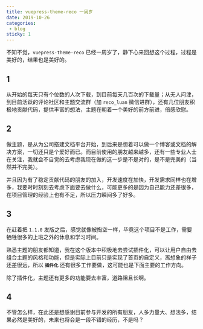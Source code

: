 ```yaml
---
title: vuepress-theme-reco 一周岁
date: 2019-10-26
categories:
 - blog
sticky: 1
---
```


不知不觉，`vuepress-theme-reco` 已经一周岁了，静下心来回想这个过程，过程是美好的，结果也是美好的。

<!-- more -->

## 1

从开始的每天只有个位数的人次下载，到目前每天几百次的下载量；从无人问津，到目前活跃的评论社区和主题交流群（加 `reco_luan` 微信进群），还有几位朋友积极地贡献代码，提供丰富的想法，主题在朝着一个美好的前方前进，倍感欣慰。

## 2

做主题，是从为公司搭建文档平台开始，到后来是想着可以做一个博客或文档的解决方案，一切还只是个爱好而已。而目前使用的朋友越来越多，还有一些专业人士在关注，我就会不自觉的去考虑我现在做的这一步是不是对的，是不是完美的（当然并不完美）。

并且因为有了稳定贡献代码的朋友的加入，开发速度在加快，开发需求同样也在增多，我要时时刻刻去考虑下面要去做什么，可能更多的是因为自己能力还差很多，在项目管理的经验上也有不足，所以压力瞬间多了好多。

## 3

在赶着把 `1.1.0` 发版之后，感觉就像被掏空一样，毕竟这个项目不是工作，需要牺牲很多的上班之外的休息和学习时间。

熟悉主题的朋友都知道，我在这个版本中积极地去尝试插件化，可以让用户自由去组合主题的风格和功能，但是实际上目前只是实现了首页的自定义，离想象的样子还差很远，所以 **`插件化`** 还有很多工作要做，这可能也是下面主要的工作方向。

除了插件化，主题还有更多的功能要去丰富，道路阻且长啊。

## 4

不管怎么样，在此还是想感谢目前参与开发的所有朋友，人多力量大、想法多，结果必然是美好的，未来也将会是一段不错的经历，不是吗？